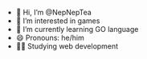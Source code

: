 - 👋 Hi, I’m @NepNepTea
- 👀 I’m interested in games
- 🌱 I’m currently learning GO language
- 😄 Pronouns: he/him
- 🧑‍💻 Studying web development

